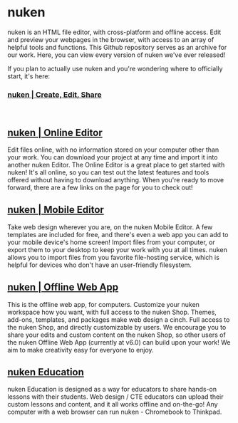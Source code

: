 # nuken
nuken is an HTML file editor, with cross-platform and offline access. Edit and preview your webpages in the browser, with access to an array of helpful tools and functions. This Github repository serves as an archive for our work. Here, you can view every version of nuken we've ever released!

If you plan to actually use nuken and you're wondering where to officially start, it's here:

### [nuken | Create, Edit, Share](http://nuken.digitalartathome.com/) 
<br />



## [nuken | Online Editor](http://nuken.digitalartathome.com/editor/) 
Edit files online, with no information stored on your computer other than your work. You can download your project at any time and import it into another nuken Editor. The Online Editor is a great place to get started with nuken! It's all online, so you can test out the latest features and tools offered without having to download anything. When you're ready to move forward, there are a few links on the page for you to check out!



## [nuken | Mobile Editor](http://nuken.digitalartathome.com/editor/) 
Take web design wherever you are, on the nuken Mobile Editor. A few templates are included for free, and there's even a web app you can add to your mobile device's home screen!
Import files from your computer, or export them to your desktop to keep your work with you at all times. nuken allows you to import files from you favorite file-hosting service, which is helpful for devices who don't have an user-friendly filesystem. 


## [nuken | Offline Web App](http://nuken.digitalartathome.com/editor/program_files/shop.html#nuken) 
This is the offline web app, for computers. Customize your nuken workspace how you want, with full access to the nuken Shop. Themes, add-ons, templates, and packages make web design a cinch. Full access to the nuken Shop, and directly customizable by users. We encourage you to share your edits and custom content on the nuken Shop, so other users of the nuken Offline Web App (currently at v6.0) can build upon your work! We aim to make creativity easy for everyone to enjoy.

## [nuken Education](http://nuken.digitalartathome.com/editor/program_files/shop.html#p3) 
nuken Education is designed as a way for educators to share hands-on lessons with their students. Web design / CTE educators can upload their custom lessons and content, and it all works offline and on-the-go! Any computer with a web browser can run nuken - Chromebook to Thinkpad. 



